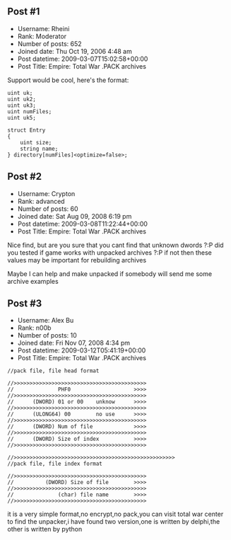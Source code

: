 ## Post #1
- Username: Rheini
- Rank: Moderator
- Number of posts: 652
- Joined date: Thu Oct 19, 2006 4:48 am
- Post datetime: 2009-03-07T15:02:58+00:00
- Post Title: Empire: Total War .PACK archives

Support would be cool, here's the format:

```
uint uk;
uint uk2;
uint uk3;
uint numFiles;
uint uk5;

struct Entry
{
    uint size;
    string name;
} directory[numFiles]<optimize=false>;
```
## Post #2
- Username: Crypton
- Rank: advanced
- Number of posts: 60
- Joined date: Sat Aug 09, 2008 6:19 pm
- Post datetime: 2009-03-08T11:22:44+00:00
- Post Title: Empire: Total War .PACK archives

Nice find, but are you sure that you cant find that unknown dwords ?:P did you tested if game works with unpacked archives ?:P if not then these values may be important for rebuilding archives 

Maybe I can help and make unpacked if somebody will send me some archive examples
## Post #3
- Username: Alex Bu
- Rank: n00b
- Number of posts: 10
- Joined date: Fri Nov 07, 2008 4:34 pm
- Post datetime: 2009-03-12T05:41:19+00:00
- Post Title: Empire: Total War .PACK archives

```
//pack file, file head format

//>>>>>>>>>>>>>>>>>>>>>>>>>>>>>>>>>>>>>>>>>>
//				PHF0					>>>>
//>>>>>>>>>>>>>>>>>>>>>>>>>>>>>>>>>>>>>>>>>>
//		(DWORD) 01 or 00	unknow 		>>>>
//>>>>>>>>>>>>>>>>>>>>>>>>>>>>>>>>>>>>>>>>>>
//		(ULONG64) 00		no use		>>>>
//>>>>>>>>>>>>>>>>>>>>>>>>>>>>>>>>>>>>>>>>>>
//		(DWORD)	Num of file				>>>>
//>>>>>>>>>>>>>>>>>>>>>>>>>>>>>>>>>>>>>>>>>>
//		(DWORD)	Size of index			>>>>
//>>>>>>>>>>>>>>>>>>>>>>>>>>>>>>>>>>>>>>>>>>

//>>>>>>>>>>>>>>>>>>>>>>>>>>>>>>>>>>>>>>>>>>>>>>>>>>>
//pack file, file index format

//>>>>>>>>>>>>>>>>>>>>>>>>>>>>>>>>>>>>>>>>>>
//			(DWORD)	Size of file		>>>>
//>>>>>>>>>>>>>>>>>>>>>>>>>>>>>>>>>>>>>>>>>>
//				(char) file name 		>>>>
//>>>>>>>>>>>>>>>>>>>>>>>>>>>>>>>>>>>>>>>>>>
```


it is a very simple format,no encrypt,no pack,you can visit total war center to find the unpacker,i have found two version,one is written by delphi,the other is written by python
